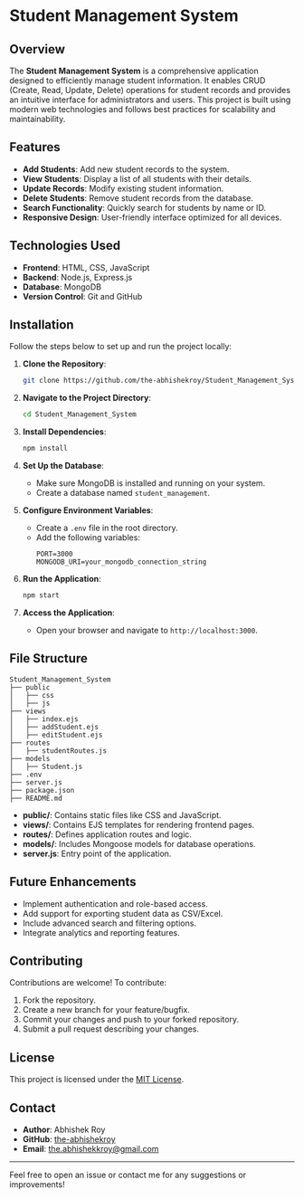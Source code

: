 # Student Management System

## Overview
The **Student Management System** is a comprehensive application designed to efficiently manage student information. It enables CRUD (Create, Read, Update, Delete) operations for student records and provides an intuitive interface for administrators and users. This project is built using modern web technologies and follows best practices for scalability and maintainability.

## Features
- **Add Students**: Add new student records to the system.
- **View Students**: Display a list of all students with their details.
- **Update Records**: Modify existing student information.
- **Delete Students**: Remove student records from the database.
- **Search Functionality**: Quickly search for students by name or ID.
- **Responsive Design**: User-friendly interface optimized for all devices.

## Technologies Used
- **Frontend**: HTML, CSS, JavaScript
- **Backend**: Node.js, Express.js
- **Database**: MongoDB
- **Version Control**: Git and GitHub

## Installation
Follow the steps below to set up and run the project locally:

1. **Clone the Repository**:
   ```bash
   git clone https://github.com/the-abhishekroy/Student_Management_System.git
   ```

2. **Navigate to the Project Directory**:
   ```bash
   cd Student_Management_System
   ```

3. **Install Dependencies**:
   ```bash
   npm install
   ```

4. **Set Up the Database**:
   - Make sure MongoDB is installed and running on your system.
   - Create a database named `student_management`.

5. **Configure Environment Variables**:
   - Create a `.env` file in the root directory.
   - Add the following variables:
     ```env
     PORT=3000
     MONGODB_URI=your_mongodb_connection_string
     ```

6. **Run the Application**:
   ```bash
   npm start
   ```

7. **Access the Application**:
   - Open your browser and navigate to `http://localhost:3000`.

## File Structure
```
Student_Management_System
├── public
│   ├── css
│   ├── js
├── views
│   ├── index.ejs
│   ├── addStudent.ejs
│   ├── editStudent.ejs
├── routes
│   ├── studentRoutes.js
├── models
│   ├── Student.js
├── .env
├── server.js
├── package.json
├── README.md
```
- **public/**: Contains static files like CSS and JavaScript.
- **views/**: Contains EJS templates for rendering frontend pages.
- **routes/**: Defines application routes and logic.
- **models/**: Includes Mongoose models for database operations.
- **server.js**: Entry point of the application.



## Future Enhancements
- Implement authentication and role-based access.
- Add support for exporting student data as CSV/Excel.
- Include advanced search and filtering options.
- Integrate analytics and reporting features.

## Contributing
Contributions are welcome! To contribute:
1. Fork the repository.
2. Create a new branch for your feature/bugfix.
3. Commit your changes and push to your forked repository.
4. Submit a pull request describing your changes.

## License
This project is licensed under the [MIT License](LICENSE).

## Contact
- **Author**: Abhishek Roy  
- **GitHub**: [the-abhishekroy](https://github.com/the-abhishekroy)  
- **Email**: [the.abhishekkroy@gmail.com](mailto:the.abhishekkroy@gmail.com)

---
Feel free to open an issue or contact me for any suggestions or improvements!

